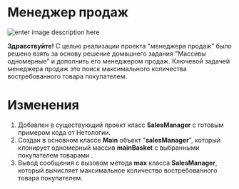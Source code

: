# Менеджер продаж
![enter image description here](https://hrlider.ru/posts/wp-content/uploads/2019/03/header.jpg)

**Здравствуйте!** 
С целью реализации проекта "менеджера продаж"  было решено взять за основу решение домашнего задания "Массивы одномерные" и дополнить его менеджером продаж. Ключевой задачей менеджера продаж это поиск максимального количества востребованного товара покупателем.


# Изменения 

 1. Добавлен в существующий проект класс **SalesManager** с готовым примером кода от Нетологии.
 2. Создан в основном классе **Main** объект "**salesManager**", который клонирует одномерный массив **mainBasket** с выбранными покупателем товарами .
 3. Вывод сообщения с вызовом метода **max** класса **SalesManager**, который вычисляет максимальное количество востребованного товара покупателем.